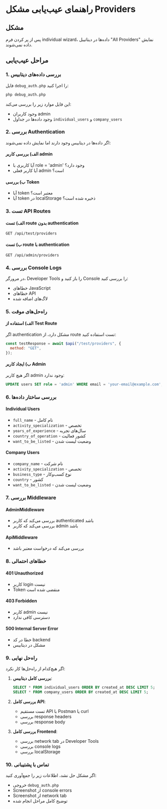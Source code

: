 # راهنمای عیب‌یابی مشکل Providers

## مشکل
پس از پر کردن فرم individual wizard، داده‌ها در دیتاتیبل "All Providers" نمایش داده نمی‌شوند.

## مراحل عیب‌یابی

### 1. بررسی داده‌های دیتابیس
فایل `debug_auth.php` را اجرا کنید:
```bash
php debug_auth.php
```

این فایل موارد زیر را بررسی می‌کند:
- وجود کاربران admin
- وجود داده‌ها در جداول `individual_users` و `company_users`

### 2. بررسی Authentication
اگر داده‌ها در دیتابیس وجود دارند اما نمایش داده نمی‌شوند:

#### الف) بررسی کاربر admin
- آیا کاربری با role = 'admin' وجود دارد؟
- آیا کاربر فعلی admin است؟

#### ب) بررسی Token
- آیا token معتبر است؟
- آیا token در localStorage ذخیره شده است؟

### 3. تست API Routes

#### الف) تست route بدون authentication
```
GET /api/test/providers
```

#### ب) تست route با authentication
```
GET /api/admin/providers
```

### 4. بررسی Console Logs
در مرورگر، Developer Tools را باز کنید و Console را بررسی کنید:
- خطاهای JavaScript
- خطاهای API
- لاگ‌های اضافه شده

### 5. راه‌حل‌های موقت

#### الف) استفاده از Test Route
اگر authentication مشکل دارد، از route تست استفاده کنید:
```javascript
const testResponse = await $api("/test/providers", {
  method: "GET",
});
```

#### ب) ایجاد کاربر Admin
اگر هیچ کاربر admin وجود ندارد:
```sql
UPDATE users SET role = 'admin' WHERE email = 'your-email@example.com';
```

### 6. بررسی ساختار داده‌ها

#### Individual Users
- `full_name` - نام کامل
- `activity_specialization` - تخصص
- `years_of_experience` - سال‌های تجربه
- `country_of_operation` - کشور فعالیت
- `want_to_be_listed` - وضعیت لیست شدن

#### Company Users
- `company_name` - نام شرکت
- `activity_specialization` - تخصص
- `business_type` - نوع کسب‌وکار
- `country` - کشور
- `want_to_be_listed` - وضعیت لیست شدن

### 7. بررسی Middleware

#### AdminMiddleware
- بررسی می‌کند که کاربر authenticated باشد
- بررسی می‌کند که کاربر admin باشد

#### ApiMiddleware
- بررسی می‌کند که درخواست معتبر باشد

### 8. خطاهای احتمالی

#### 401 Unauthorized
- کاربر login نیست
- Token منقضی شده است

#### 403 Forbidden
- کاربر admin نیست
- دسترسی کافی ندارد

#### 500 Internal Server Error
- خطا در کد backend
- مشکل در دیتابیس

### 9. راه‌حل نهایی

اگر هیچ‌کدام از راه‌حل‌ها کار نکرد:

1. **بررسی کامل دیتابیس**:
   ```sql
   SELECT * FROM individual_users ORDER BY created_at DESC LIMIT 5;
   SELECT * FROM company_users ORDER BY created_at DESC LIMIT 5;
   ```

2. **بررسی کامل API**:
   - تست مستقیم API با Postman یا curl
   - بررسی response headers
   - بررسی response body

3. **بررسی کامل Frontend**:
   - بررسی network tab در Developer Tools
   - بررسی console logs
   - بررسی localStorage

### 10. تماس با پشتیبانی

اگر مشکل حل نشد، اطلاعات زیر را جمع‌آوری کنید:
- خروجی `debug_auth.php`
- Screenshot از console errors
- Screenshot از network tab
- توضیح کامل مراحل انجام شده



